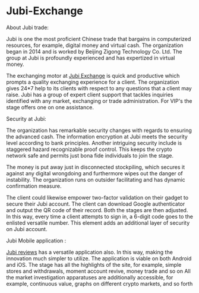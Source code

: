 # Jubi-Exchange
About Jubi trade: 

Jubi is one the most proficient Chinese trade that bargains in computerized resources, for example, digital money and virtual cash. The organization began in 2014 and is worked by Beijing Zigong Technology Co. Ltd. The group at Jubi is profoundly experienced and has expertized in virtual money. 

The exchanging motor at <a href="https://coinpedia.org/exchange/jubi/">Jubi Exchange</A> is quick and productive which prompts a quality exchanging experience for a client. The organization gives 24*7 help to its clients with respect to any questions that a client may raise. Jubi has a group of expert client support that tackles inquiries identified with any market, exchanging or trade administration. For VIP's the stage offers one on one assistance. 

Security at Jubi: 

The organization has remarkable security changes with regards to ensuring the advanced cash. The information encryption at Jubi meets the security level according to bank principles. Another intriguing security include is staggered hazard recognizable proof control. This keeps the crypto network safe and permits just bona fide individuals to join the stage. 

The money is put away just in disconnected stockpiling, which secures it against any digital wrongdoing and furthermore wipes out the danger of instability. The organization runs on outsider facilitating and has dynamic confirmation measure. 

The client could likewise empower two-factor validation on their gadget to secure their Jubi account. The client can download Google authenticator and output the QR code of their record. Both the stages are then adjusted. In this way, every time a client attempts to sign in, a 6-digit code goes to the enlisted versatile number. This element adds an additional layer of security on Jubi account.

Jubi Mobile application :

<a href="https://coinpedia.org/exchange/jubi/">Jubi reviews</A> has a versatile application also. In this way, making the innovation much simpler to utilize. The application is viable on both Android and iOS. The stage has all the highlights of the site, for example, simple stores and withdrawals, moment account revive, money trade and so on All the market investigation apparatuses are additionally accessible, for example, continuous value, graphs on different crypto markets, and so forth
